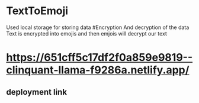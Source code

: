 # TextToEmoji
Used local storage for storing data
#Encryption And decryption of the  data
Text is encrypted into emojis and then emjois will decrypt our text
# https://651cff5c17df2f0a859e9819--clinquant-llama-f9286a.netlify.app/
## deployment link
